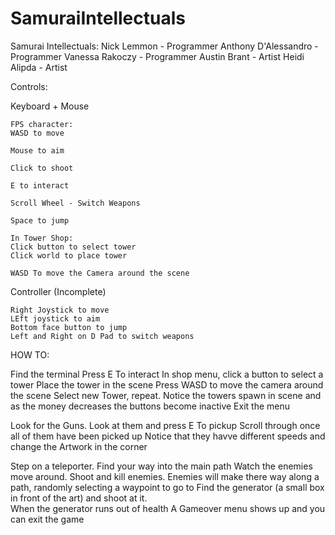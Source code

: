 # SamuraiIntellectuals

Samurai Intellectuals:
	Nick Lemmon - Programmer
	Anthony D'Alessandro - Programmer
	Vanessa Rakoczy - Programmer
	Austin Brant - Artist
	Heidi Alipda - Artist


Controls:

Keyboard + Mouse

	FPS character:
	WASD to move

	Mouse to aim

	Click to shoot

	E to interact

	Scroll Wheel - Switch Weapons

	Space to jump

	In Tower Shop:
	Click button to select tower
	Click world to place tower
	
	WASD To move the Camera around the scene
	

Controller (Incomplete)

	Right Joystick to move
	LEft joystick to aim	
	Bottom face button to jump
	Left and Right on D Pad to switch weapons


HOW TO:

Find the terminal
Press E To interact
In shop menu, click a button to select a tower
Place the tower in the scene
Press WASD to move the camera around the scene
Select new Tower, repeat.
Notice the towers spawn in scene and as the money decreases the buttons become inactive
Exit the menu

Look for the Guns.
Look at them and press E To pickup
Scroll through once all of them have been picked up
Notice that they havve different speeds and change the Artwork in the corner

Step on a teleporter.
Find your way into the main path
Watch the enemies move around.
Shoot and kill enemies.
Enemies will make there way along a path, randomly selecting a waypoint to go to
Find the generator (a small box in front of the art) and shoot at it.  
When the generator runs out of health A Gameover menu shows up and you can exit the game
